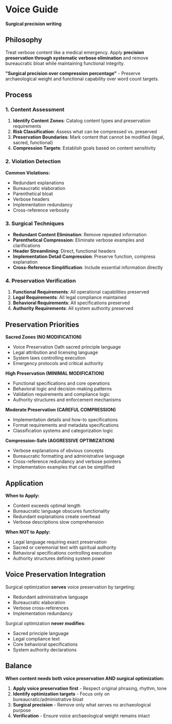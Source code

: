 # Voice Guide

**Surgical precision writing**

## Philosophy

Treat verbose content like a medical emergency. Apply **precision preservation through systematic verbose elimination** and remove bureaucratic bloat while maintaining functional integrity.

**"Surgical precision over compression percentage"** - Preserve archaeological weight and functional capability over word count targets.

## Process

### 1. Content Assessment
1. **Identify Content Zones**: Catalog content types and preservation requirements
2. **Risk Classification**: Assess what can be compressed vs. preserved
3. **Preservation Boundaries**: Mark content that cannot be modified (legal, sacred, functional)
4. **Compression Targets**: Establish goals based on content sensitivity

### 2. Violation Detection
**Common Violations:**
- Redundant explanations
- Bureaucratic elaboration
- Parenthetical bloat
- Verbose headers
- Implementation redundancy
- Cross-reference verbosity

### 3. Surgical Techniques
- **Redundant Content Elimination**: Remove repeated information
- **Parenthetical Compression**: Eliminate verbose examples and clarifications
- **Header Streamlining**: Direct, functional headers
- **Implementation Detail Compression**: Preserve function, compress explanation
- **Cross-Reference Simplification**: Include essential information directly

### 4. Preservation Verification
1. **Functional Requirements**: All operational capabilities preserved
2. **Legal Requirements**: All legal compliance maintained
3. **Behavioral Requirements**: All specifications preserved
4. **Authority Requirements**: All system authority preserved

## Preservation Priorities

**Sacred Zones (NO MODIFICATION)**
- Voice Preservation Oath sacred principle language
- Legal attribution and licensing language
- System laws controlling execution
- Emergency protocols and critical authority

**High Preservation (MINIMAL MODIFICATION)**
- Functional specifications and core operations
- Behavioral logic and decision-making patterns
- Validation requirements and compliance logic
- Authority structures and enforcement mechanisms

**Moderate Preservation (CAREFUL COMPRESSION)**
- Implementation details and how-to specifications
- Format requirements and metadata specifications
- Classification systems and categorization logic

**Compression-Safe (AGGRESSIVE OPTIMIZATION)**
- Verbose explanations of obvious concepts
- Bureaucratic formatting and administrative language
- Cross-reference redundancy and verbose pointers
- Implementation examples that can be simplified

## Application

**When to Apply:**
- Content exceeds optimal length
- Bureaucratic language obscures functionality
- Redundant explanations create overhead
- Verbose descriptions slow comprehension

**When NOT to Apply:**
- Legal language requiring exact preservation
- Sacred or ceremonial text with spiritual authority
- Behavioral specifications controlling execution
- Authority structures defining system power

## Voice Preservation Integration

Surgical optimization **serves** voice preservation by targeting:
- Redundant administrative language
- Bureaucratic elaboration
- Verbose cross-references
- Implementation redundancy

Surgical optimization **never modifies**:
- Sacred principle language
- Legal compliance text
- Core behavioral specifications
- System authority declarations

## Balance

**When content needs both voice preservation AND surgical optimization:**

1. **Apply voice preservation first** - Respect original phrasing, rhythm, tone
2. **Identify optimization targets** - Focus only on bureaucratic/administrative bloat
3. **Surgical precision** - Remove only what serves no archaeological purpose
4. **Verification** - Ensure voice archaeological weight remains intact
